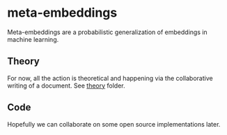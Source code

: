 # meta-embeddings
Meta-embeddings are a probabilistic generalization of embeddings in machine learning.

## Theory
For now, all the action is theoretical and happening via the collaborative writing of a document. See [theory](https://github.com/bsxfan/meta-embeddings/tree/master/theory) folder. 

## Code
Hopefully we can collaborate on some open source implementations later.
